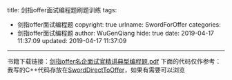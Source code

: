 title: 剑指offer面试编程题刷题训练
tags:
  - 剑指offer面试编程题
copyright: true
urlname: SwordForOffer
categories:
  - 剑指offer面试编程题
author: WuGenQiang
hide: true
date: 2019-04-17 11:37:09
updated: 2019-04-17 11:37:09
---
书籍下载链接：[剑指offer名企面试官精讲典型编程题.pdf](https://github.com/wugenqiang/SwordDirectToOffer/raw/master/doc/剑指offer名企面试官精讲典型编程题.pdf)
下面的代码仅作参考：
我写的C++代码存放在[SwordDirectToOffer](https://github.com/wugenqiang/SwordDirectToOffer)，如果有需要可以浏览
